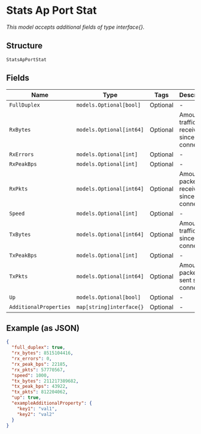 
# Stats Ap Port Stat

*This model accepts additional fields of type interface{}.*

## Structure

`StatsApPortStat`

## Fields

| Name | Type | Tags | Description |
|  --- | --- | --- | --- |
| `FullDuplex` | `models.Optional[bool]` | Optional | - |
| `RxBytes` | `models.Optional[int64]` | Optional | Amount of traffic received since connection |
| `RxErrors` | `models.Optional[int]` | Optional | - |
| `RxPeakBps` | `models.Optional[int]` | Optional | - |
| `RxPkts` | `models.Optional[int64]` | Optional | Amount of packets received since connection |
| `Speed` | `models.Optional[int]` | Optional | - |
| `TxBytes` | `models.Optional[int64]` | Optional | Amount of traffic sent since connection |
| `TxPeakBps` | `models.Optional[int]` | Optional | - |
| `TxPkts` | `models.Optional[int64]` | Optional | Amount of packets sent since connection |
| `Up` | `models.Optional[bool]` | Optional | - |
| `AdditionalProperties` | `map[string]interface{}` | Optional | - |

## Example (as JSON)

```json
{
  "full_duplex": true,
  "rx_bytes": 8515104416,
  "rx_errors": 0,
  "rx_peak_bps": 22185,
  "rx_pkts": 57770567,
  "speed": 1000,
  "tx_bytes": 211217389682,
  "tx_peak_bps": 43922,
  "tx_pkts": 812204062,
  "up": true,
  "exampleAdditionalProperty": {
    "key1": "val1",
    "key2": "val2"
  }
}
```

